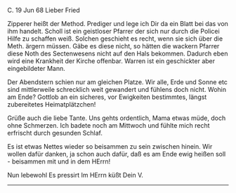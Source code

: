  C. 19 Jun 68
Lieber Fried

Zipperer heißt der Method. Prediger und lege ich Dir da ein Blatt bei das von ihm handelt. Scholl ist ein geistloser Pfarrer der sich nur durch die Policei Hilfe zu schaffen weiß. Solchen geschieht es recht, wenn sie sich über die Meth. ärgern müssen. Gäbe es diese nicht, so hätten die wackern Pfarrer diese Noth des Sectenwesens nicht auf den Hals bekommen. Dadurch eben wird eine Krankheit der Kirche offenbar. Warren ist ein geschickter aber eingebildeter Mann.

Der Abendstern schien nur am gleichen Platze. Wir alle, Erde und Sonne etc sind mittlerweile schrecklich weit gewandert und fühlens doch nicht. Wohin am Ende? Gottlob an ein sicheres, vor Ewigkeiten bestimmtes, längst zubereitetes Heimatplätzchen!

Grüße auch die liebe Tante. Uns gehts ordentlich, Mama etwas müde, doch ohne Schmerzen. Ich badete noch am Mittwoch und fühlte mich recht erfrischt durch gesunden Schlaf.

Es ist etwas Nettes wieder so beisammen zu sein zwischen hinein. Wir wollen dafür danken, ja schon auch dafür, daß es am Ende ewig heißen soll - beisammen mit und in dem HErrn!

Nun lebewohl Es pressirt
 Im HErrn küßt
 Dein V.
__________
